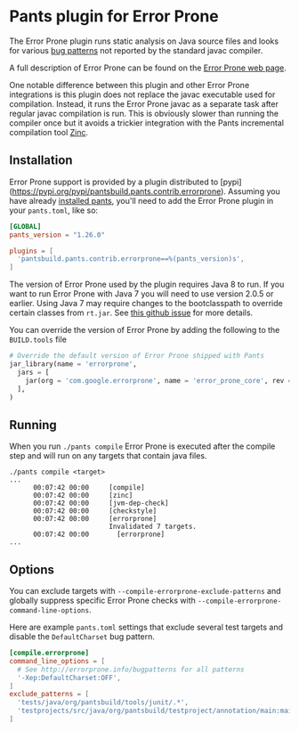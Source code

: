 # Pants plugin for Error Prone

The Error Prone plugin runs static analysis on Java source files and looks for various
[bug patterns](http://errorprone.info/bugpatterns) not reported by the standard javac compiler.

A full description of Error Prone can be found on the [Error Prone web page](http://errorprone.info/).

One notable difference between this plugin and other Error Prone integrations is this plugin does not replace the javac executable used for compilation.  Instead, it runs the Error Prone javac as a separate task after regular javac compilation is run.  This is obviously slower than running the compiler once but it avoids a trickier integration with the Pants incremental compilation tool [Zinc](https://github.com/sbt/zinc).


## Installation

Error Prone support is provided by a plugin distributed to [pypi]
(https://pypi.org/pypi/pantsbuild.pants.contrib.errorprone).
Assuming you have already [installed pants](http://www.pantsbuild.org/install.html), you'll need to
add the Error Prone plugin in your `pants.toml`, like so:
```toml
[GLOBAL]
pants_version = "1.26.0"

plugins = [
  'pantsbuild.pants.contrib.errorprone==%(pants_version)s',
]
```

The version of Error Prone used by the plugin requires Java 8 to run.  If you want to run Error Prone with Java 7 you will need to use version 2.0.5 or earlier. Using Java 7 may require changes to the bootclasspath to override certain classes from `rt.jar`.  See [this github issue](https://github.com/google/error-prone/issues/287) for more details.

You can override the version of Error Prone by adding the following to the `BUILD.tools` file
```python
# Override the default version of Error Prone shipped with Pants
jar_library(name = 'errorprone',
  jars = [
    jar(org = 'com.google.errorprone', name = 'error_prone_core', rev = '2.0.5'),
  ],
)
```

## Running

When you run `./pants compile` Error Prone is executed after the compile step and will run on any targets that contain java files.

```
./pants compile <target>
...
      00:07:42 00:00     [compile]
      00:07:42 00:00     [zinc]
      00:07:42 00:00     [jvm-dep-check]
      00:07:42 00:00     [checkstyle]
      00:07:42 00:00     [errorprone]
                         Invalidated 7 targets.
      00:07:42 00:00       [errorprone]
...
```

## Options

You can exclude targets with `--compile-errorprone-exclude-patterns` and globally suppress specific Error Prone checks with `--compile-errorprone-command-line-options`.

Here are example `pants.toml` settings that exclude several test targets and disable the `DefaultCharset` bug pattern.

```toml
[compile.errorprone]
command_line_options = [
  # See http://errorprone.info/bugpatterns for all patterns
  '-Xep:DefaultCharset:OFF',
]
exclude_patterns = [
  'tests/java/org/pantsbuild/tools/junit/.*',
  'testprojects/src/java/org/pantsbuild/testproject/annotation/main:main',
]
```
